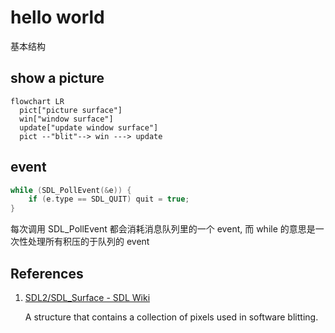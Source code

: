 # hello world

基本结构

## show a picture

```mermaid
flowchart LR
  pict["picture surface"]
  win["window surface"]
  update["update window surface"]
  pict --"blit"--> win ---> update
```

## event

```cpp
while (SDL_PollEvent(&e)) {
    if (e.type == SDL_QUIT) quit = true;
}
```

每次调用 SDL_PollEvent 都会消耗消息队列里的一个 event, 而 while 的意思是一次性处理所有积压的于队列的 event

## References

1. [SDL2/SDL_Surface - SDL Wiki](https://wiki.libsdl.org/SDL2/SDL_Surface)

   A structure that contains a collection of pixels used in software blitting.
